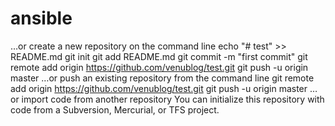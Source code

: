 # ansible

…or create a new repository on the command line
echo "# test" >> README.md
git init
git add README.md
git commit -m "first commit"
git remote add origin https://github.com/venublog/test.git
git push -u origin master
…or push an existing repository from the command line
git remote add origin https://github.com/venublog/test.git
git push -u origin master
…or import code from another repository
You can initialize this repository with code from a Subversion, Mercurial, or TFS project.

